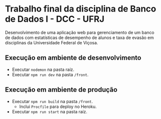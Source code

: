 # Trabalho final da disciplina de Banco de Dados I - DCC - UFRJ
Desenvolvimento de uma aplicação web para gerenciamento de um banco de dados com estatísticas de desempenho de alunos e taxa de evasão em disciplinas da Universidade Federal de Viçosa.

## Execução em ambiente de desenvolvimento
- Executar `nodemon` na pasta raíz.
- Executar `npm run dev` na pasta `/front`.

## Execução em ambiente de produção
- Executar `npm run build` na pasta `/front`.
  - Inclui `Procfile` para deploy no Heroku.
- Executar `npm run start` na pasta raíz.

